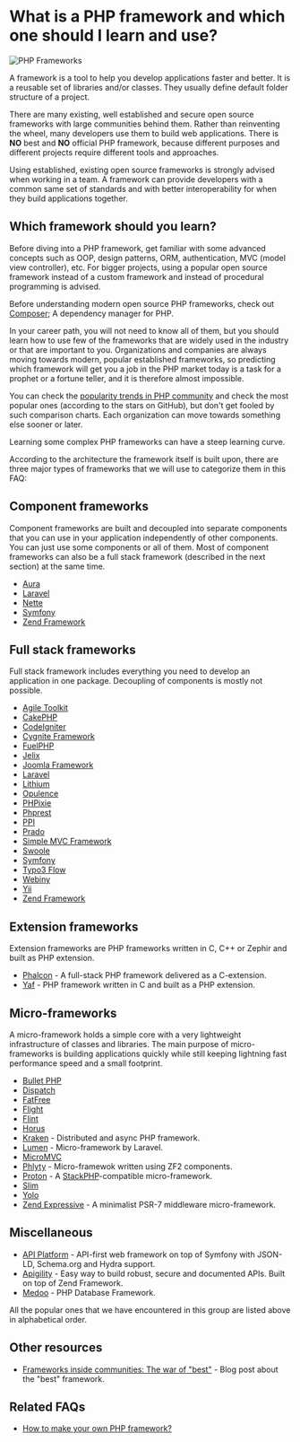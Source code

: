 # What is a PHP framework and which one should I learn and use?

![PHP Frameworks](https://raw.githubusercontent.com/php-earth/PHP.earth/master/assets/images/frameworks/phptools.jpg "PHP Frameworks")

A framework is a tool to help you develop applications faster and better. It
is a reusable set of libraries and/or classes. They usually define default
folder structure of a project.

There are many existing, well established and secure open source frameworks
with large communities behind them. Rather than reinventing the wheel, many
developers use them to build web applications. There is **NO** best and **NO**
official PHP framework, because different purposes and different projects
require different tools and approaches.

Using established, existing open source frameworks is strongly advised when
working in a team. A framework can provide developers with a common same set of
standards and with better interoperability for when they build applications
together.

## Which framework should you learn?

Before diving into a PHP framework, get familiar with some advanced concepts
such as OOP, design patterns, ORM, authentication, MVC (model view controller),
etc. For bigger projects, using a popular open source framework instead of a
custom framework and instead of procedural programming is advised.

Before understanding modern open source PHP frameworks, check out
[Composer](https://getcomposer.org/); A dependency manager for PHP.

In your career path, you will not need to know all of them, but you should
learn how to use few of the frameworks that are widely used in the industry or
that are important to you. Organizations and companies are always moving
towards modern, popular established frameworks, so predicting which framework
will get you a job in the PHP market today is a task for a prophet or a fortune
teller, and it is therefore almost impossible.

You can check the [popularity trends in PHP community](http://phptrends.com/top)
and check the most popular ones (according to the stars on GitHub), but don't
get fooled by such comparison charts. Each organization can move towards
something else sooner or later.

Learning some complex PHP frameworks can have a steep learning curve.

According to the architecture the framework itself is built upon, there are
three major types of frameworks that we will use to categorize them in this
FAQ:

## Component frameworks

Component frameworks are built and decoupled into separate components that you
can use in your application independently of other components. You can just use
some components or all of them. Most of component frameworks can also be a full
stack framework (described in the next section) at the same time.

* [Aura](http://auraphp.com/)
* [Laravel](https://laravel.com/)
* [Nette](http://nette.org/en/)
* [Symfony](https://symfony.com/components)
* [Zend Framework](https://docs.zendframework.com)

## Full stack frameworks

Full stack framework includes everything you need to develop an application in
one package. Decoupling of components is mostly not possible.

* [Agile Toolkit](http://agiletoolkit.org/)
* [CakePHP](http://cakephp.org/)
* [CodeIgniter](https://ellislab.com/codeigniter)
* [Cygnite Framework](http://www.cygniteframework.com/)
* [FuelPHP](http://fuelphp.com/)
* [Jelix](http://jelix.org/)
* [Joomla Framework](http://framework.joomla.org/)
* [Laravel](https://laravel.com)
* [Lithium](http://li3.me)
* [Opulence](https://www.opulencephp.com/)
* [PHPixie](http://phpixie.com/)
* [Phprest](http://phprest.com)
* [PPI](http://www.ppi.io/)
* [Prado](http://www.pradoframework.net/)
* [Simple MVC Framework](http://simplemvcframework.com/)
* [Swoole](https://github.com/swoole/framework)
* [Symfony](https://symfony.com/)
* [Typo3 Flow](http://flow.typo3.org/)
* [Webiny](http://www.webiny.com/)
* [Yii](http://www.yiiframework.com/)
* [Zend Framework](https://framework.zend.com/)

## Extension frameworks

Extension frameworks are PHP frameworks written in C, C++ or Zephir and built as
PHP extension.

* [Phalcon](http://phalconphp.com/) - A full-stack PHP framework delivered as a
  C-extension.
* [Yaf](http://yafdev.com/) - PHP framework written in C and built as a PHP
  extension.

## Micro-frameworks

A micro-framework holds a simple core with a very lightweight infrastructure of
classes and libraries. The main purpose of micro-frameworks is building
applications quickly while still keeping lightning fast performance speed and a
small footprint.

* [Bullet PHP](https://github.com/vlucas/bulletphp)
* [Dispatch](https://github.com/noodlehaus/dispatch)
* [FatFree](https://github.com/bcosca/fatfree)
* [Flight](http://flightphp.com/)
* [Flint](https://github.com/flint)
* [Horus](http://alash3al.github.io/Horus/)
* [Kraken](http://kraken-php.com) - Distributed and async PHP framework.
* [Lumen](http://lumen.laravel.com/) - Micro-framework by Laravel.
* [MicroMVC](https://github.com/Xeoncross/micromvc)
* [Phlyty](https://github.com/phly) - Micro-framewok written using ZF2
  components.
* [Proton](https://github.com/alexbilbie/Proton) - A
  [StackPHP](http://stackphp.com/)-compatible micro-framework.
* [Slim](http://www.slimframework.com/)
* [Yolo](https://yolophp.computer/)
* [Zend Expressive](https://github.com/zendframework/zend-expressive) - A
  minimalist PSR-7 middleware micro-framework.

## Miscellaneous

* [API Platform](https://api-platform.com/) - API-first web framework on top
  of Symfony with JSON-LD, Schema.org and Hydra support.
* [Apigility](https://apigility.org) - Easy way to build robust, secure and
  documented APIs. Built on top of Zend Framework.
* [Medoo](https://medoo.in) - PHP Database Framework.

All the popular ones that we have encountered in this group are listed above in
alphabetical order.

## Other resources

* [Frameworks inside communities: The war of "best"](http://the-phlog.tumblr.com/post/130568645755/frameworks-inside-communities-the-war-of-best) -
  Blog post about the "best" framework.

## Related FAQs

* [How to make your own PHP framework?](/misc/frameworks/create-your-own-framework.md)
